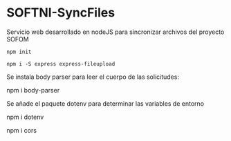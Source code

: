 # SOFTNI-SyncFiles

 Servicio web desarrollado en nodeJS para sincronizar archivos del proyecto SOFOM

`npm init`

```
npm i -S express express-fileupload
```

Se instala body parser para leer el cuerpo de las solicitudes:

npm i body-parser

Se añade el paquete dotenv para determinar las variables de entorno

npm i dotenv

npm i cors
